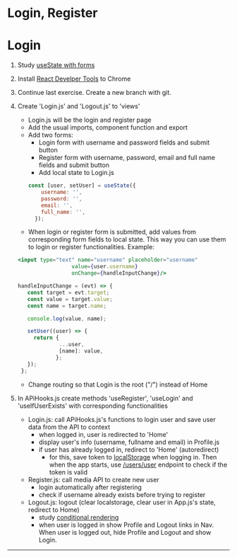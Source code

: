 # Login, Register

# Login

1. Study [useState with forms](https://www.youtube.com/watch?v=R7T5GQLxRD4)
1. Install [React Develper Tools](https://chrome.google.com/webstore/detail/react-developer-tools/fmkadmapgofadopljbjfkapdkoienihi) to Chrome
1. Continue last exercise. Create a new branch with git.
1. Create 'Login.js' and 'Logout.js' to 'views'
    * Login.js will be the login and register page
    * Add the usual imports, component function and export
    * Add two forms:
        * Login form with username and password fields and submit button
        * Register form with username, password, email and full name fields and submit button
        * Add local state to Login.js
        ```javascript
        const [user, setUser] = useState({
            username: '',
            password: '',
            email: '',
            full_name: '',
          });
        ````
    * When login or register form is submitted, add values from corresponding form fields to local state. This way you can use them to login or register functionalities. Example:
    ```jsx harmony
    <input type="text" name="username" placeholder="username"
                     value={user.username}
                     onChange={handleInputChange}/>
    ```
    ```javascript
    handleInputChange = (evt) => {
       const target = evt.target;
       const value = target.value;
       const name = target.name;
    
       console.log(value, name);
    
       setUser((user) => {
         return {
                 ...user,
                 [name]: value,
                };
       });
     };
    ```
    * Change routing so that Login is the root ("/") instead of Home
    

1. In APiHooks.js create methods 'useRegister', 'useLogin' and 'useIfUserExists' with corresponding functionalities
    * Login.js: call APiHooks.js's functions to login user and save user data from the API to context
        * when logged in, user is redirected to 'Home'
        * display user's info (username, fullname and email) in Profile.js
        * if user has already logged in, redirect to 'Home' (autoredirect)
            * for this, save token to [localStorage](https://developer.mozilla.org/en-US/docs/Web/API/Window/localStorage) when logging in. Then when the app starts, use [/users/user](http://media.mw.metropolia.fi/wbma/docs/#api-User-GetCurrentUser) endpoint to check if the token is valid
    * Register.js: call media API to create new user 
        * login automatically after registering
        * check if username already exists before trying to register
    * Logout.js: logout (clear localstorage, clear user in App.js's state, redirect to Home)
        * study [conditional rendering](https://reactjs.org/docs/conditional-rendering.html)
        * when user is logged in show Profile and Logout links in Nav. When user is logged out, hide Profile and Logout and show Login.


---

